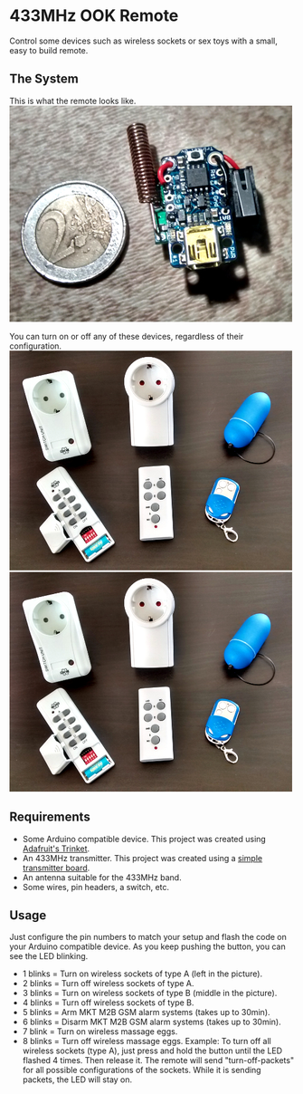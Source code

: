 433MHz OOK Remote
=================

Control some devices such as wireless sockets or sex toys
with a small, easy to build remote.



The System
----------

This is what the remote looks like.  
[![OOK-Remote](pics/ook-remote.jpg)](pics/ook-remote.jpg)

You can turn on or off any of these devices, regardless of
their configuration.  
[![Controllable Devices](pics/supported-devices.jpg)](pics/supported-devices.jpg)  
[![Controllable Devices](pics/supported-devices.jpg)](pics/supported-devices-mkt.jpg)


Requirements
------------

* Some Arduino compatible device.
  This project was created using [Adafruit's Trinket](https://www.adafruit.com/products/1501).
* An 433MHz transmitter.
  This project was created using a [simple transmitter board](http://www.amazon.com/dp/B008A4UWK6/).
* An antenna suitable for the 433MHz band.
* Some wires, pin headers, a switch, etc.



Usage
-----

Just configure the pin numbers to match your setup and flash the code on your Arduino
compatible device. As you keep pushing the button, you can see the LED blinking.

* 1 blinks = Turn on wireless sockets of type A (left in the picture).
* 2 blinks = Turn off wireless sockets of type A.
* 3 blinks = Turn on wireless sockets of type B (middle in the picture).
* 4 blinks = Turn off wireless sockets of type B.
* 5 blinks = Arm MKT M2B GSM alarm systems (takes up to 30min).
* 6 blinks = Disarm MKT M2B GSM alarm systems (takes up to 30min).
* 7 blink  = Turn on wireless massage eggs.
* 8 blinks = Turn off wireless massage eggs.
Example: To turn off all wireless sockets (type A), just press and hold the button
until the LED flashed 4 times. Then release it. The remote will send "turn-off-packets"
for all possible configurations of the sockets. While it is sending packets,
the LED will stay on.
